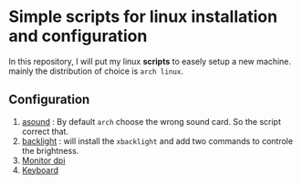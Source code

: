 # Simple scripts for linux installation and configuration #

In this repository, I will put my linux **scripts** to easely setup a new
machine. mainly the distribution of choice is `arch linux`.

## Configuration ##

1. [asound](config/install_alsa_mixer.sh) : By default `arch` choose the wrong sound card. So the script correct that.
2. [backlight](config/install_xbacklight.sh) : will install the `xbacklight`
   and add two commands to controle the brightness.
3. [Monitor dpi](config/configure_monitor.sh)
4. [Keyboard](config/configure_keyboard.sh)

